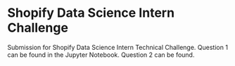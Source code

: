 # Shopify Data Science Intern Challenge
Submission for Shopify Data Science Intern Technical Challenge. 
Question 1 can be found in the Jupyter Notebook. 
Question 2 can be found. 
